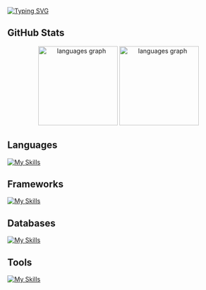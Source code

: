 <a href="https://git.io/typing-svg"><img src="https://readme-typing-svg.demolab.com?font=Poppins&weight=700&size=70&duration=3000&pause=1000&color=FE428E&center=true&vCenter=true&width=1125&height=220&lines=Namaste%F0%9F%99%8F;I'm+Kushal+Chaulagain." alt="Typing SVG" /></a>

<h2>GitHub Stats</h2>

<div align="center">
<img src="https://github-readme-streak-stats.herokuapp.com/?user=Dev00kushal&theme=radical&hide_border=true" height="180" alt="languages graph"  />
<img src="https://github-readme-stats.vercel.app/api/top-langs?locale=en&hide_title=false&layout=compact&langs_count=10&theme=radical&hide_border=true&username=Dev00kushal" height="180" alt="languages graph"  />
</div>

<h2>Languages</h2>

[![My Skills](https://skillicons.dev/icons?i=nodejs,typescript,python)](https://skillicons.dev)

<h2>Frameworks</h2>

[![My Skills](https://skillicons.dev/icons?i=express,react,flutter,django)](https://skillicons.dev)

<h2>Databases</h2>
  
[![My Skills](https://skillicons.dev/icons?i=mongo,postgresql,mysql,redis,firebase)](https://skillicons.dev)

<h2>Tools</h2>
 
[![My Skills](https://skillicons.dev/icons?i=vscode,postman,git,aws,docker,vercel,ubuntu,kafka,rabbitmq,github)](https://skillicons.dev)


            

